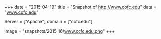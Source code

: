 
+++
date = "2015-04-19"
title = "Snapshot of http://www.cofc.edu"
data = "www.cofc.edu"

Server = ["Apache"]
domain = ["cofc.edu"]

  image = "snapshots/2015_16/www.cofc.edu.png"
+++
#

